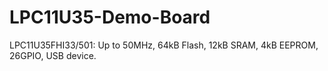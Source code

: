 # LPC11U35-Demo-Board
LPC11U35FHI33/501: Up to 50MHz, 64kB Flash, 12kB SRAM, 4kB EEPROM, 26GPIO, USB device.
